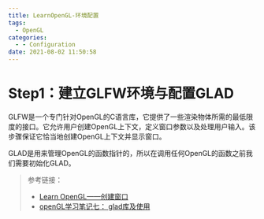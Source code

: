 ```yaml
---
title: LearnOpenGL-环境配置
tags:
  - OpenGL
categories:
  - - Configuration
date: 2021-08-02 11:50:58
---
```

# Step1：建立GLFW环境与配置GLAD

GLFW是一个专门针对OpenGL的C语言库，它提供了一些渲染物体所需的最低限度的接口。它允许用户创建OpenGL上下文，定义窗口参数以及处理用户输入。该步骤保证它恰当地创建OpenGL上下文并显示窗口。

GLAD是用来管理OpenGL的函数指针的，所以在调用任何OpenGL的函数之前我们需要初始化GLAD。


> 参考链接：
> - [Learn OpenGL——创建窗口](https://learnopengl-cn.github.io/01%20Getting%20started/02%20Creating%20a%20window/)
> - [openGL学习笔记七： glad库及使用](https://blog.csdn.net/u012278016/article/details/105582080)

